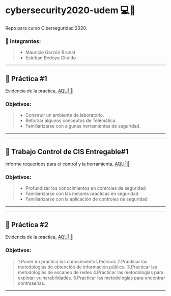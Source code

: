 # cybersecurity2020-udem :computer::calling:
Repo para curso Ciberseguridad 2020.

### :busts_in_silhouette: Integrantes:
> - Mauricio Garzón Brunal
> - Esteban Bedoya Giraldo


---
## :bookmark_tabs: Práctica #1 
Evidencia de la práctica, [AQUÍ :link:](/practica1/README.md) 

### Objetivos:
> - Construir un ambiente de laboratorio.
> - Reforzar algunos conceptos de Telemática.
> - Familiarizarse con algunas herramientas de seguridad.
---

---
## :bookmark_tabs: Trabajo Control de CIS Entregable#1 
Informe requeridos para el control y la herramienta, [AQUÍ :link:](/trabajoCIS/README.md) 

### Objetivos:
> - Profundizar los conocimientos en controles de seguridad
> - Familiarizarse con las mejores prácticas en seguridad
> - Familiarizarse con la aplicación de controles de seguridad
---

---
## :bookmark_tabs: Práctica #2
Evidencia de la práctica, [AQUÍ :link:](/practica2/README.md) 

### Objetivos:
> 1.Poner en práctica los conocimientos teóricos
> 2.Practicar las metodologías de obtención de información pública.
> 3.Practicar las metodologías de escaneo de redes
> 4.Practicar las metodologías para explotar vulnerabilidades.
> 5.Practicar las metodologías para encontrar contraseñas.
---
